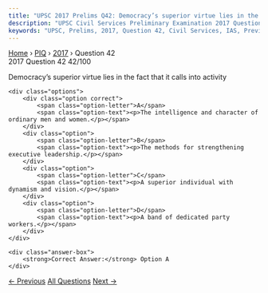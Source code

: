 ```yaml
---
title: "UPSC 2017 Prelims Q42: Democracy’s superior virtue lies in the fact that it calls i..."
description: "UPSC Civil Services Preliminary Examination 2017 Question 42 with options and answer"
keywords: "UPSC, Prelims, 2017, Question 42, Civil Services, IAS, Previous Year Questions"
---
```


<nav class="breadcrumb">
    <a href="../../">Home</a>
    <span>›</span>
    <a href="../">PIQ</a>
    <span>›</span>
    <a href="./">2017</a>
    <span>›</span>
    <span>Question 42</span>
</nav>

<div class="question-header">
    <div class="question-meta">
        <span class="year-badge">2017</span>
        <span class="question-number">Question 42</span>
        <span class="progress">42/100</span>
    </div>
    <div class="progress-bar">
        <div class="progress-fill" style="width: 42.0%"></div>
    </div>
</div>

<div class="question-content">
    <div class="question-text">
        <p>Democracy’s superior virtue lies in the fact that it calls into activity</p>
    </div>
    
    <div class="options">
        <div class="option correct">
            <span class="option-letter">A</span>
            <span class="option-text"><p>The intelligence and character of ordinary men and women.</p></span>
        </div>
        <div class="option">
            <span class="option-letter">B</span>
            <span class="option-text"><p>The methods for strengthening executive leadership.</p></span>
        </div>
        <div class="option">
            <span class="option-letter">C</span>
            <span class="option-text"><p>A superior individual with dynamism and vision.</p></span>
        </div>
        <div class="option">
            <span class="option-letter">D</span>
            <span class="option-text"><p>A band of dedicated party workers.</p></span>
        </div>
    </div>

    <div class="answer-box">
        <strong>Correct Answer:</strong> Option A
    </div>
</div>

<div class="question-nav">
    <a href="../q041-with-reference-to-asia-pacific-ministerial-confere/" class="nav-btn prev">← Previous</a>
    <a href="../" class="nav-btn center">All Questions</a>
    <a href="../q043-which-of-the-following-is-a-most-likely-consequenc/" class="nav-btn next">Next →</a>
</div>
